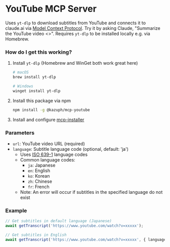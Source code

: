 # YouTube MCP Server

Uses `yt-dlp` to download subtitles from YouTube and connects it to claude.ai via [Model Context Protocol](https://modelcontextprotocol.io/introduction). Try it by asking Claude, "Summarize the YouTube video <<URL>>". Requires `yt-dlp` to be installed locally e.g. via Homebrew.

### How do I get this working?

1. Install `yt-dlp` (Homebrew and WinGet both work great here)
   ```bash
   # macOS
   brew install yt-dlp

   # Windows
   winget install yt-dlp
   ```

2. Install this package via npm
   ```bash
   npm install -g @kazuph/mcp-youtube
   ```

3. Install and configure [mcp-installer](https://github.com/anaisbetts/mcp-installer)

### Parameters

- `url`: YouTube video URL (required)
- `language`: Subtitle language code (optional, default: 'ja')
  - Uses [ISO 639-1](https://en.wikipedia.org/wiki/List_of_ISO_639-1_codes) language codes
  - Common language codes:
    - `ja`: Japanese
    - `en`: English
    - `ko`: Korean
    - `zh`: Chinese
    - `fr`: French
  - Note: An error will occur if subtitles in the specified language do not exist

### Example

```typescript
// Get subtitles in default language (Japanese)
await getTranscript('https://www.youtube.com/watch?v=xxxxx');

// Get subtitles in English
await getTranscript('https://www.youtube.com/watch?v=xxxxx', { language: 'en' });
```
